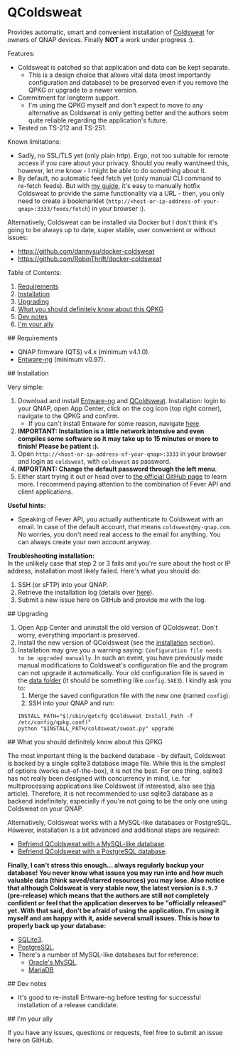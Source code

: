 # QColdsweat

Provides automatic, smart and convenient installation of [Coldsweat](https://github.com/passiomatic/coldsweat) for owners of QNAP devices. Finally __NOT__ a work under progress :).

Features:
* Coldsweat is patched so that application and data can be kept separate.
	* This is a design choice that allows vital data (most importantly configuration and database) to be preserved even if you remove the QPKG or upgrade to a newer version.
* Commitment for longterm support.
	* I'm using the QPKG myself and don't expect to move to any alternative as Coldsweat is only getting better and the authors seem quite reliable regarding the application's future.
* Tested on TS-212 and TS-251.

Known limitations:
* Sadly, no SSL/TLS yet (only plain http). Ergo, not too suitable for remote access if you care about your privacy. Should you really want/need this, however, let me know - I might be able to do something about it.
* By default, no automatic feed fetch yet (only manual CLI command to re-fetch feeds). But with [my guide](https://github.com/SkyCrawl/coldsweat-qpkg/wiki/Guide-to-patch-Coldsweat-to-provide-automatic-feed-fetch-feature-via-a-URL), it's easy to manually hotfix Coldsweat to provide the same functionality via a URL - then, you only need to create a bookmarklet (`http://<host-or-ip-address-of-your-qnap>:3333/feeds/fetch`) in your browser :).

Alternatively, Coldsweat can be installed via Docker but I don't think it's going to be always up to date, super stable, user convenient or without issues:
* <https://github.com/dannysu/docker-coldsweat>
* <https://github.com/RobinThrift/docker-coldsweat>

Table of Contents:

1. [Requirements](#requirements)
2. [Installation](#installation)
3. [Upgrading](#upgrading)
4. [What you should definitely know about this QPKG](#important)
5. [Dev notes](#dev)
6. [I'm your ally](#ally)

<a name="requirements"/>
## Requirements

* QNAP firmware (QTS) v4.x (minimum v4.1.0).
* [Entware-ng](https://github.com/Entware-ng/Entware-ng/wiki/Install-on-QNAP-NAS) (minimum v0.97).

<a name="installation"/>
## Installation

Very simple:

1. Download and install [Entware-ng](https://github.com/SkyCrawl/QColdsweat/blob/master/build/Entware-ng_0.97.qpkg) and [QColdsweat](https://github.com/SkyCrawl/QColdsweat/blob/master/build/QColdsweat_0.9.7-1.qpkg). Installation: login to your QNAP, open App Center, click on the cog icon (top right corner), navigate to the QPKG and confirm.
	* If you can't install Entware for some reason, navigate [here](https://forum.qnap.com/viewtopic.php?f=351&t=116737).
2. __IMPORTANT: Installation is a little network intensive and even compiles some software so it may take up to 15 minutes or more to finish! Please be patient :).__
3. Open `http://<host-or-ip-address-of-your-qnap>:3333` in your browser and login as `coldsweat`, with `coldsweat` as password.
4. __IMPORTANT: Change the default password through the left menu__.
5. Either start trying it out or head over to [the official GitHub page](https://github.com/passiomatic/coldsweat) to learn more. I recommend paying attention to the combination of Fever API and client applications.

__Useful hints:__
* Speaking of Fever API, you actually authenticate to Coldsweat with an email. In case of the default account, that means `coldsweat@my-qnap.com`. No worries, you don't need real access to the email for anything. You can always create your own account anyway.

__Troubleshooting installation:__  
In the unlikely case that step 2 or 3 fails and you're sure about the host or IP address, installation most likely failed. Here's what you should do:

1. SSH (or sFTP) into your QNAP.
2. Retrieve the installation log (details over [here](https://github.com/SkyCrawl/coldsweat-qpkg/wiki)).
3. Submit a new issue here on GitHub and provide me with the log.

<a name="upgrading"/>
## Upgrading

1. Open App Center and uninstall the old version of QColdsweat. Don't worry, everything important is preserved.
2. Install the new version of QColdsweat (see the [installation](#installation) section).
3. Installation may give you a warning saying: `Configuration file needs to be upgraded manually`. In such an event, you have previously made manual modifications to Coldsweat's configuration file and the program can not upgrade it automatically. Your old configuration file is saved in the [data folder](https://github.com/SkyCrawl/QColdsweat/wiki) (it should be something like `config.5AE3`). I kindly ask you to:
    1. Merge the saved configuration file with the new one (named `config`).
    2. SSH into your QNAP and run:
    ```
    INSTALL_PATH="$(/sbin/getcfg QColdsweat Install_Path -f /etc/config/qpkg.conf)"
    python "$INSTALL_PATH/coldsweat/sweat.py" upgrade
    ```

<a name="important"/>
## What you should definitely know about this QPKG

The most important thing is the backend database - by default, Coldsweat is backed by a single sqlite3 database image file. While this is the simplest of options (works out-of-the-box), it is not the best. For one thing, sqlite3 has not really been designed with concurrency in mind, i.e. for multiprocessing applications like Coldsweat (if interested, also see [this](http://beets.io/blog/sqlite-nightmare.html) article). Therefore, it is not recommended to use sqlite3 database as a backend indefinitely, especially if you're not going to be the only one using Coldsweat on your QNAP.

Alternatively, Coldsweat works with a MySQL-like databases or PostgreSQL. However, installation is a bit advanced and additional steps are required:
* [Befriend QColdsweat with a MySQL-like database](https://github.com/SkyCrawl/QColdsweat/wiki/Befriend-QColdsweat-with-a-MySQL-like-database).
* [Befriend QColdsweat with a PostgreSQL database](https://github.com/SkyCrawl/QColdsweat/wiki/Befriend-QColdsweat-with-a-PostgreSQL-database).

__Finally, I can't stress this enough... always regularly backup your database! You never know what issues you may run into and how much valuable data (think saved/starred resources) you may lose. Also notice that although Coldsweat is very stable now, the latest version is `0.9.7` (pre-release) which means that the authors are still not completely confident or feel that the application deserves to be "officially released" yet. With that said, don't be afraid of using the application. I'm using it myself and am happy with it, aside several small issues. This is how to properly back up your database:__
* [SQLite3](http://stackoverflow.com/questions/25675314/how-to-backup-sqlite-database).
* [PostgreSQL](https://www.postgresql.org/docs/9.3/static/backup.html).
* There's a number of MySQL-like databases but for reference:
	* [Oracle's MySQL](https://dev.mysql.com/doc/refman/5.5/en/backup-and-recovery.html).
	* [MariaDB](https://mariadb.com/kb/en/mariadb/backup-and-restore-overview/)
	
<a name="dev"/>
## Dev notes

* It's good to re-install Entware-ng before testing for successful installation of a release candidate.

<a name="ally"/>
## I'm your ally

If you have any issues, questions or requests, feel free to submit an issue here on GitHub.
